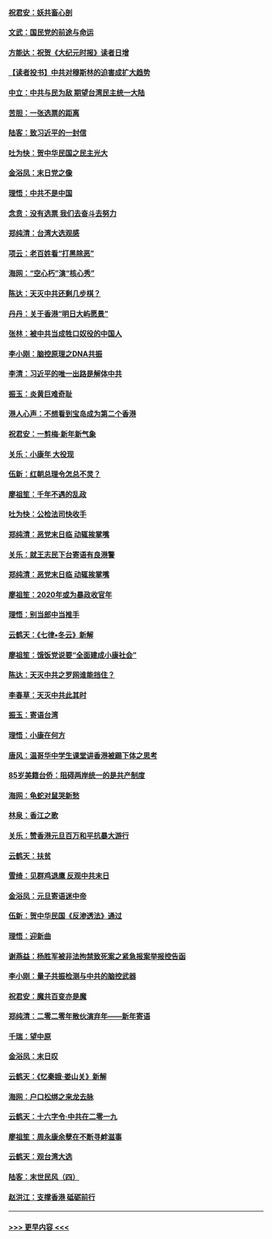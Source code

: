 #### [祝君安：妖共畜心剖](../pages/nsc993/n11794273.md?t=01151511) 
#### [文武：国民党的前途与命运](../pages/nsc993/n11794198.md?t=01151511) 
#### [方能达：祝贺《大纪元时报》读者日增](../pages/nsc993/n11793807.md?t=01151511) 
#### [【读者投书】中共对穆斯林的迫害成扩大趋势](../pages/nsc993/n11791371.md?t=01151511) 
#### [中立：中共与民为敌 期望台湾民主统一大陆](../pages/nsc993/n11790392.md?t=01151511) 
#### [苦胆：一张选票的距离](../pages/nsc993/n11788914.md?t=01151511) 
#### [陆客：致习近平的一封信](../pages/nsc993/n11788867.md?t=01151511) 
#### [吐为快：贺中华民国之民主光大](../pages/nsc993/n11788618.md?t=01151511) 
#### [金浴凤：末日党之像](../pages/nsc993/n11787475.md?t=01151511) 
#### [理悟：中共不是中国](../pages/nsc993/n11787463.md?t=01151511) 
#### [念贲：没有选票  我们去奋斗去努力](../pages/nsc993/n11787398.md?t=01151511) 
#### [郑纯清：台湾大选观感](../pages/nsc993/n11786210.md?t=01151511) 
#### [项云：老百姓看“打黑除恶”](../pages/nsc993/n11785398.md?t=01151511) 
#### [海网：“空心朽”演“核心秀”](../pages/nsc993/n11783874.md?t=01151511) 
#### [陈达：天灭中共还剩几步棋？](../pages/nsc993/n11783719.md?t=01151511) 
#### [丹丹：关于香港“明日大屿愿景”](../pages/nsc993/n11783273.md?t=01151511) 
#### [张林：被中共当成牲口奴役的中国人](../pages/nsc993/n11782397.md?t=01151511) 
#### [李小刚：脑控原理之DNA共振](../pages/nsc993/n11780962.md?t=01151511) 
#### [李清：习近平的唯一出路是解体中共](../pages/nsc993/n11780866.md?t=01151511) 
#### [振玉：炎黄巨难奇耻](../pages/nsc993/n11779632.md?t=01151511) 
#### [港人心声：不想看到宝岛成为第二个香港](../pages/nsc993/n11778817.md?t=01151511) 
#### [祝君安：一剪梅‧新年新气象](../pages/nsc993/n11776340.md?t=01151511) 
#### [关乐：小康年 大役现](../pages/nsc993/n11774213.md?t=01151511) 
#### [伍新：红朝总理令怎总不灵？](../pages/nsc993/n11770813.md?t=01151511) 
#### [廖祖笙：千年不遇的乱政](../pages/nsc993/n11770373.md?t=01151511) 
#### [吐为快：公检法司快收手](../pages/nsc993/n11770359.md?t=01151511) 
#### [郑纯清：恶党末日临 动辄挨掌嘴](../pages/nsc993/n11769912.md?t=01151511) 
#### [关乐：就王志民下台寄语有良港警](../pages/nsc993/n11769903.md?t=01151511) 
#### [郑纯清：恶党末日临 动辄挨掌嘴](../pages/nsc993/n11769356.md?t=01151511) 
#### [廖祖笙：2020年或为暴政收官年](../pages/nsc993/n11768216.md?t=01151511) 
#### [理悟：别当郎中当推手](../pages/nsc993/n11768243.md?t=01151511) 
#### [云鹤天：《七律▪冬云》新解](../pages/nsc993/n11768204.md?t=01151511) 
#### [廖祖笙：饿饭党说要“全面建成小康社会”](../pages/nsc993/n11767482.md?t=01151511) 
#### [陈达：天灭中共之罗网谁能挡住？](../pages/nsc993/n11767465.md?t=01151511) 
#### [李春草：天灭中共此其时](../pages/nsc993/n11767452.md?t=01151511) 
#### [振玉：寄语台湾](../pages/nsc993/n11767432.md?t=01151511) 
#### [理悟：小康在何方](../pages/nsc993/n11767394.md?t=01151511) 
#### [唐风：温哥华中学生课堂讲香港被踢下体之思考](../pages/nsc993/n11766848.md?t=01151511) 
#### [85岁美籍台侨：阻碍两岸统一的是共产制度](../pages/nsc993/n11765043.md?t=01151511) 
#### [海网：龟蛇对鼠哭新愁](../pages/nsc993/n11764895.md?t=01151511) 
#### [林泉：香江之歌](../pages/nsc993/n11764415.md?t=01151511) 
#### [关乐：赞香港元旦百万和平抗暴大游行](../pages/nsc993/n11764382.md?t=01151511) 
#### [云鹤天：扶贫](../pages/nsc993/n11764245.md?t=01151511) 
#### [雪绮：见群鸡退鹰  反观中共末日](../pages/nsc993/n11762112.md?t=01151511) 
#### [金浴凤：元旦寄语迷中帝](../pages/nsc993/n11761788.md?t=01151511) 
#### [伍新：贺中华民国《反渗透法》通过](../pages/nsc993/n11761994.md?t=01151511) 
#### [理悟：迎新曲](../pages/nsc993/n11761152.md?t=01151511) 
#### [谢燕益：杨胜军被非法拘禁致死案之紧急报案举报控告函](../pages/nsc993/n11756134.md?t=01151511) 
#### [李小刚：量子共振检测与中共的脑控武器](../pages/nsc993/n11754518.md?t=01151511) 
#### [祝君安：魔共百变亦是魔](../pages/nsc993/n11754469.md?t=01151511) 
#### [郑纯清：二零二零年散伙演弃年——新年寄语](../pages/nsc993/n11754195.md?t=01151511) 
#### [千瑞：望中原](../pages/nsc993/n11754159.md?t=01151511) 
#### [金浴凤：末日叹](../pages/nsc993/n11752359.md?t=01151511) 
#### [云鹤天：《忆秦娥‧娄山关》新解](../pages/nsc993/n11752348.md?t=01151511) 
#### [海网：户口松绑之来龙去脉](../pages/nsc993/n11752328.md?t=01151511) 
#### [云鹤天：十六字令‧中共在二零一九](../pages/nsc993/n11752305.md?t=01151511) 
#### [廖祖笙：周永康余孽在不断寻衅滋事](../pages/nsc993/n11751013.md?t=01151511) 
#### [云鹤天：观台湾大选](../pages/nsc993/n11751007.md?t=01151511) 
#### [陆客：末世民风（四）](../pages/nsc993/n11749203.md?t=01151511) 
#### [赵洪江：支撑香港 砥砺前行](../pages/nsc993/n11748482.md?t=01151511) 

----
#### [ >>> 更早内容 <<< ](../indexes/nsc993-earlier.md)

